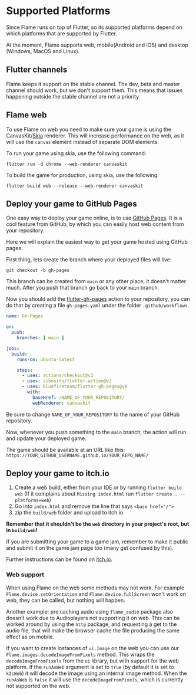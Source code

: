 # Supported Platforms

Since Flame runs on top of Flutter, so its supported platforms depend on which platforms that are
supported by Flutter.

At the moment, Flame supports web, mobile(Android and iOS) and desktop (Windows, MacOS and Linux).


## Flutter channels

Flame keeps it support on the stable channel. The dev, beta and master channel should work, but we
don't support them. This means that issues happening outside the stable channel are not a priority.


## Flame web

To use Flame on web you need to make sure your game is using the CanvasKit/[Skia](https://skia.org/)
renderer. This will increase performance on the web, as it will use the `canvas` element instead of
separate DOM elements.

To run your game using skia, use the following command:

```shell
flutter run -d chrome --web-renderer canvaskit
```

To build the game for production, using skia, use the following:

```shell
flutter build web --release --web-renderer canvaskit
```


## Deploy your game to GitHub Pages

One easy way to deploy your game online, is to use [GitHub Pages](https://pages.github.com/).
It is a cool feature from GitHub, by which you can easily host web content from your repository.

Here we will explain the easiest way to get your game hosted using GitHub pages.

First thing, lets create the branch where your deployed files will live:

```shell
git checkout -b gh-pages
```

This branch can be created from `main` or any other place, it doesn't matter much. After you push that
branch go back to your `main` branch.

Now you should add the [flutter-gh-pages](https://github.com/bluefireteam/flutter-gh-pages)
action to your repository, you can do that by creating a file `gh-pages.yaml` under the folder
`.github/workflows`.

```yaml
name: Gh-Pages

on:
  push:
    branches: [ main ]

jobs:
  build:
    runs-on: ubuntu-latest

    steps:
      - uses: actions/checkout@v3
      - uses: subosito/flutter-action@v2
      - uses: bluefireteam/flutter-gh-pages@v8
        with:
          baseHref: /NAME_OF_YOUR_REPOSITORY/
          webRenderer: canvaskit
```

Be sure to change `NAME_OF_YOUR_REPOSITORY` to the name of your GitHub repository.

Now, whenever you push something to the `main` branch, the action will run and update your
deployed game.

The game should be available at an URL like this:
`https://YOUR_GITHUB_USERNAME.github.io/YOUR_REPO_NAME/`


## Deploy your game to itch.io

1. Create a web build, either from your IDE or by running `flutter build web`
(If it complains about `Missing index.html` run `flutter create . --platforms=web`)
2. Go into `index.html` and remove the line that says `<base href="/">`
3. zip the `build/web` folder and upload to itch.io

**Remember that it shouldn't be the `web` directory in your project's root, but in `build/web`!**

If you are submitting your game to a game jam, remember to make it public and submit it on the
game jam page too (many get confused by this).

Further instructions can be found on
[itch.io](https://itch.io/docs/creators/html5#getting-started/zip-file).


### Web support

When using Flame on the web some methods may not work. For example `Flame.device.setOrientation` and
`Flame.device.fullScreen` won't work on web, they can be called, but nothing will happen.

Another example: pre caching audio using `flame_audio` package also doesn't work due to Audioplayers
not supporting it on web. This can be worked around by using the `http` package, and requesting a
get to the audio file, that will make the browser cache the file producing the same effect as on
mobile.

If you want to create instances of `ui.Image` on the web you can use our
`Flame.images.decodeImageFromPixels` method. This wraps the `decodeImageFromPixels` from the `ui`
library, but with support for the web platform. If the `runAsWeb` argument is set to `true` (by
default it is set to `kIsWeb`) it will decode the image using an internal image method. When the
`runAsWeb` is `false` it will use the `decodeImageFromPixels`, which is currently not supported on
the web.
